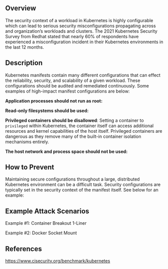 ## Overview

The security context of a workload in Kubernetes is highly configurable which can lead to serious security misconfigurations propagating across and organization’s workloads and clusters. The 2021 Kubernetes Security Survey from Redhat stated that nearly 60% of respondents have experienced a misconfiguration incident in their Kubernetes environments in the last 12 months.

## Description

Kubernetes manifests contain many different configurations that can effect the reliability, security, and scalability of a given workload. These configurations should be audited and remediated continuously. Some examples of high-impact manifest configurations are below:

**Application processes should not run as root:** 

**Read-only filesystems should be used:**

**Privileged containers should be disallowed**: Setting a container to `privileged` within Kubernetes, the container itself can access additional resources and kernel capabilities of the host itself. Privileged containers are dangerous as they remove many of the built-in container isolation mechanisms entirely. 

**The host network and process space should not be used:**

## How to Prevent

Maintaining secure configurations throughout a large, distributed Kubernetes environment can be a difficult task. Security configurations are typically set in the security context of the manifest itself. See below for an example: 

## Example Attack Scenarios

Example #1: Container Breakout 1-Liner

Example #2: Docker Socket Mount

## References

https://www.cisecurity.org/benchmark/kubernetes
